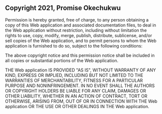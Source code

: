 ## Copyright 2021, Promise Okechukwu


Permission is hereby granted, free of charge, to any person obtaining a copy of this Web application and associated documentation files, to deal in the Web application without restriction, including without limitation the rights to use, copy, modify, merge, publish, distribute, sublicense, and/or sell copies of the Web application, and to permit persons to whom the Web application is furnished to do so, subject to the following conditions:

The above copyright notice and this permission notice shall be included in all copies or substantial portions of the Web application.

THE Web application IS PROVIDED "AS IS", WITHOUT WARRANTY OF ANY KIND, EXPRESS OR IMPLIED, INCLUDING BUT NOT LIMITED TO THE WARRANTIES OF MERCHANTABILITY, FITNESS FOR A PARTICULAR PURPOSE AND NONINFRINGEMENT. IN NO EVENT SHALL THE AUTHORS OR COPYRIGHT HOLDERS BE LIABLE FOR ANY CLAIM, DAMAGES OR OTHER LIABILITY, WHETHER IN AN ACTION OF CONTRACT, TORT OR OTHERWISE, ARISING FROM, OUT OF OR IN CONNECTION WITH THE Web application OR THE USE OR OTHER DEALINGS IN THE Web application.
